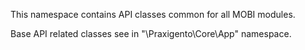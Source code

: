 This namespace contains API classes common for all MOBI modules.

Base API related classes see in "\Praxigento\Core\App" namespace.
